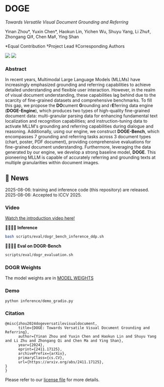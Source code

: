 # DOGE

*Towards Versatile Visual Document Grounding and Referring*

Yinan Zhou*, Yuxin Chen*, Haokun Lin, Yichen Wu, Shuyu Yang, Li Zhu‡, Zhongang Qi‡, Chen Ma‡, Ying Shan

*Equal Contribution †Project Lead ‡Corresponding Authors 

 <!-- <a href='https://zyinan99.github.io/'><img src='https://img.shields.io/badge/Project-Page-Green'></a> &nbsp; -->
 <a href="https://arxiv.org/pdf/2411.17125"><img src="https://img.shields.io/static/v1?label=Arxiv Preprint&message=DOGE&color=red&logo=arxiv"></a>
 <a href="https://www.youtube.com/watch?v=gfhF3oYH178&feature=youtu.be"><img src="https://img.shields.io/static/v1?label=Demo&message=Video&color=orange&logo=youtube"></a>
 

 ### Abstract 
 In recent years, Multimodal Large Language Models (MLLMs) have increasingly emphasized grounding and referring capabilities to achieve detailed understanding and flexible user interaction. However, in the realm of visual document understanding, these capabilities lag behind due to the scarcity of fine-grained datasets and comprehensive benchmarks. To fill this gap, we propose the **DO**cument **G**rounding and r**E**ferring data engine (**DOGE-Engine**), which produces two types of high-quality fine-grained document data: multi-granular parsing data for enhancing fundamental text localization and recognition capabilities; and instruction-tuning data to activate MLLM's grounding and referring capabilities during dialogue and reasoning. Additionally, using our engine, we construct **DOGE-Bench**, which encompasses 7 grounding and referring tasks across 3 document types (chart, poster, PDF document), providing comprehensive evaluations for fine-grained document understanding. Furthermore, leveraging the data generated by our engine, we develop a strong baseline model, **DOGE**. This pioneering MLLM is capable of accurately referring and grounding texts at multiple granularities within document images.


## 📢 News
2025-08-06: training and inference code (this repository) are released.<br>
2025-08-06: Accepted to ICCV 2025. <br>



 ### Video
[Watch the introduction video here!](https://www.youtube.com/watch?v=gfhF3oYH178&feature=youtu.be) 

**🏃🏻‍♂️‍➡️ Inference**
```bash
bash scripts/eval/dogr_bench_inference_ddp.sh
``` 
**🏃🏻‍♂️‍➡️ Eval on DOGR-Bench**
```bash
scripts/eval/dogr_evaluation.sh
``` 

### DOGR Weights
The model weights are in [MODEL WEIGHTS](https://huggingface.co/tencent/DOGR)

 ### Demo
```bash
python inference/demo_gradio.py
```

### Citation

```
@misc{zhou2024dogeversatilevisualdocument,
      title={DOGE: Towards Versatile Visual Document Grounding and Referring}, 
      author={Yinan Zhou and Yuxin Chen and Haokun Lin and Shuyu Yang and Li Zhu and Zhongang Qi and Chen Ma and Ying Shan},
      year={2024},
      eprint={2411.17125},
      archivePrefix={arXiv},
      primaryClass={cs.CV},
      url={https://arxiv.org/abs/2411.17125}, 
}
}
```

Please refer to our [license file](https://github.com/zyn99xjtu/DOGR/blob/main/LICENSE) for more details.
